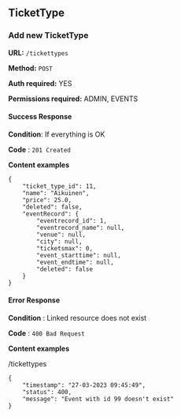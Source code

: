 ## TicketType

### Add new TicketType

**URL:** `/tickettypes`

**Method:** `POST`

**Auth required:** YES

**Permissions required:** ADMIN, EVENTS

#### Success Response

**Condition**: If everything is OK

**Code** : `201 Created`

**Content examples**
```
{
    "ticket_type_id": 11,
    "name": "Aikuinen",
    "price": 25.0,
    "deleted": false,
    "eventRecord": {
        "eventrecord_id": 1,
        "eventrecord_name": null,
        "venue": null,
        "city": null,
        "ticketsmax": 0,
        "event_starttime": null,
        "event_endtime": null,
        "deleted": false
    }
}
```
#### Error Response

**Condition** : Linked resource does not exist

**Code** : `400 Bad Request`

**Content examples**

/tickettypes
```
{
    "timestamp": "27-03-2023 09:45:49",
    "status": 400,
    "message": "Event with id 99 doesn't exist"
}
```